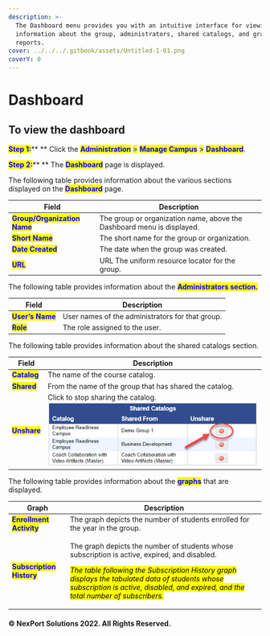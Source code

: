 ```yaml
---
description: >-
  The Dashboard menu provides you with an intuitive interface for viewing
  information about the group, administrators, shared catalogs, and graphical
  reports.
cover: ../../../.gitbook/assets/Untitled-1-01.png
coverY: 0
---
```


# Dashboard

## **To view the dashboard**

<mark style="color:blue;">**Step 1:**</mark>\*\* \*\* Click the <mark style="color:blue;">**Administration**</mark> <mark style="color:blue;">></mark> <mark style="color:blue;">**Manage Campus**</mark> <mark style="color:blue;">></mark> <mark style="color:blue;">**Dashboard**</mark>.

<mark style="color:blue;">**Step 2:**</mark>\*\* \*\* The <mark style="color:blue;">**Dashboard**</mark> page is displayed.

The following table provides information about the various sections displayed on the <mark style="color:blue;">**Dashboard**</mark> page.

| Field                                                        | Description                                                            |
| ------------------------------------------------------------ | ---------------------------------------------------------------------- |
| <mark style="color:blue;">**Group/Organization Name**</mark> | The group or organization name, above the Dashboard menu is displayed. |
| <mark style="color:blue;">**Short Name**</mark>              | The short name for the group or organization.                          |
| <mark style="color:blue;">**Date Created**</mark>            | The date when the group was created.                                   |
| <mark style="color:blue;">**URL**</mark>                     | URL The uniform resource locator for the group.                        |

The following table provides information about the <mark style="color:blue;">**Administrators section.**</mark>

| Field                                            | Description                                      |
| ------------------------------------------------ | ------------------------------------------------ |
| <mark style="color:blue;">**User’s Name**</mark> | User names of the administrators for that group. |
| <mark style="color:blue;">**Role**</mark>        | The role assigned to the user.                   |

The following table provides information about the shared catalogs section.

| Field                                        | Description                                                                                                                 |
| -------------------------------------------- | --------------------------------------------------------------------------------------------------------------------------- |
| <mark style="color:blue;">**Catalog**</mark> | The name of the course catalog.                                                                                             |
| <mark style="color:blue;">**Shared**</mark>  | From the name of the group that has shared the catalog.                                                                     |
| <mark style="color:blue;">**Unshare**</mark> | Click to stop sharing the catalog. <img src="../../../.gitbook/assets/2023-03-09_13-37-12.png" alt="" data-size="original"> |

The following table provides information about the <mark style="color:blue;">**graphs**</mark> that are displayed.

| Graph                                                     | Description                                                                                                                                                                                                                                                                                                                                            |
| --------------------------------------------------------- | ------------------------------------------------------------------------------------------------------------------------------------------------------------------------------------------------------------------------------------------------------------------------------------------------------------------------------------------------------ |
| <mark style="color:blue;">**Enrollment Activity**</mark>  | The graph depicts the number of students enrolled for the year in the group.                                                                                                                                                                                                                                                                           |
| <mark style="color:blue;">**Subscription History**</mark> | <p>The graph depicts the number of students whose subscription is active, expired, and disabled.</p><p><em><mark style="background-color:yellow;">The table following the Subscription History graph displays the tabulated data of students whose subscription is active, disabled, and expired, and the total number of subscribers.</mark></em></p> |

#### © NexPort Solutions 2022. All Rights Reserved.
